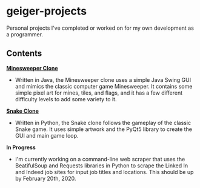 # geiger-projects

Personal projects I've completed or worked on for my own development as a programmer.

## Contents

**[Minesweeper Clone](https://github.com/JohnGeiger8/geiger-projects/tree/master/Minesweeper)**
- Written in Java, the Minesweeper clone uses a simple Java Swing GUI and mimics the classic computer game 
Minesweeper.  It contains some simple pixel art for mines, tiles, and flags, and it has a few different difficulty levels to
add some variety to it.

**[Snake Clone](https://github.com/JohnGeiger8/geiger-projects/tree/master/Snake)**
- Written in Python, the Snake clone follows the gameplay of the classic Snake game.  It uses simple artwork and the 
PyQt5 library to create the GUI and main game loop.

**In Progress**
- I'm currently working on a command-line web scraper that uses the BeatifulSoup and Requests libraries in Python to
scrape the Linked In and Indeed job sites for input job titles and locations.  This should be up by February 20th, 2020.
